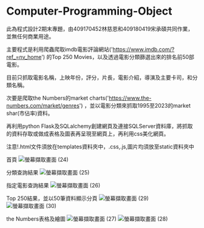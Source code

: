 # Computer-Programming-Object
此為程式設計2期末專題，由409170452林慈恩和409180419宋承碩共同作業，並無任何商業用途。

主要程式是利用爬蟲爬取imdb電影評論網站('https://www.imdb.com/?ref_=nv_home') 的Top 250 Movies，以及透過電影分類篩選出來的排名前50部電影。

目前只抓取電影名稱，上映年份，評分，片長，電影介紹，導演及主要卡司，和分類名稱。

次要是爬取the Numbers的market charts('https://www.the-numbers.com/market/genres') ，並以電影分類來抓取1995至2023的market shar(市佔率)資料。

再利用python Flask及SQLalchemy創建網頁及連接SQLServer資料庫，將抓取的資料存取或做成表格及圖表再呈現至網頁上，再利用css美化網頁。

注意!.html文件須放在templates資料夾中，.css,.js,圖片均須放至static資料夾中

首頁
![螢幕擷取畫面 (24)](https://github.com/Cienlin/Computer-Programming-Object/assets/102715193/b953b12e-50bf-413a-bd55-b0aa80076414)

分類查詢結果
![螢幕擷取畫面 (25)](https://github.com/Cienlin/Computer-Programming-Object/assets/102715193/6da0f003-18dc-4258-9823-03069278653a)

指定電影查詢結果
![螢幕擷取畫面 (26)](https://github.com/Cienlin/Computer-Programming-Object/assets/102715193/fd0a5be3-fd15-463c-8327-8c772c56ef1e)

Top 250結果，並以50筆資料顯示分頁
![螢幕擷取畫面 (29)](https://github.com/Cienlin/Computer-Programming-Object/assets/102715193/3304fdbf-9054-432e-8d56-a5717c964b6a)
![螢幕擷取畫面 (30)](https://github.com/Cienlin/Computer-Programming-Object/assets/102715193/79144d65-19dd-4796-aa60-1ee8391d173f)

the Numbers表格及繪圖
![螢幕擷取畫面 (27)](https://github.com/Cienlin/Computer-Programming-Object/assets/102715193/8464685c-6c06-46f6-ab35-f15e6c40cab4)
![螢幕擷取畫面 (28)](https://github.com/Cienlin/Computer-Programming-Object/assets/102715193/cb8519d0-a4af-4c10-bf54-586cc9062441)



